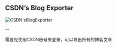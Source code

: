 ## CSDN‘s Blog Exporter
![CSDN'sBlogExporter](https://raw.githubusercontent.com/zhangao0086/CSDN-sBlogExporter/master/images/screenshot_1.png)

--

需要先使用CSDN账号来登录，可以导出所有的博客文章
